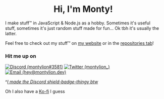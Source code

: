 <h1 align=center>Hi, I'm Monty!</h1>

I make stuff™ in JavaScript & Node.js as a hobby. Sometimes it's useful stuff, sometimes it's just random stuff made for fun... Ok tbh it's usually the latter.

Feel free to check out my stuff™ on [my website](https://montylion.dev/) or in the [repositories tab](https://github.com/montylion?tab=repositories)!

### Hit me up on
[![Discord (montylion#3581)](https://discord-md-badge.vercel.app/api/shield/406125028065804289?style=flat-square)](https://github.com/montylion/discord-md-badge)
[![Twitter (montylion_)](https://img.shields.io/badge/montylion__-%231DA1F2.svg?style=flat-square&logo=Twitter&logoColor=white)](https://twitter.com/montylion_)
[![Email (hey@montylion.dev)](https://img.shields.io/badge/hey@ashmonty.com-BD8EE1?style=flat-square&logo=gmail&logoColor=white)](mailto:hey@ashmonty.com)

^[*I made the Discord shield-badge-thingy btw*](https://github.com/montylion/discord-md-badge)

Oh I also have a [Ko-fi](https://ko-fi.com/montylion) I guess
